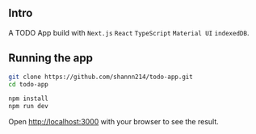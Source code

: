 ## Intro

A TODO App build with `Next.js` `React` `TypeScript` `Material UI` `indexedDB`.

## Running the app

```bash
git clone https://github.com/shannn214/todo-app.git
cd todo-app

npm install
npm run dev
```

Open [http://localhost:3000](http://localhost:3000) with your browser to see the result.
